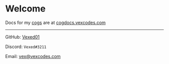 # Welcome

Docs for my [cogs](https://github.com/Vexed01/Vex-Cogs) are at [cogdocs.vexcodes.com](https://cogdocs.vexcodes.com/en/latest)

---

GitHub: [Vexed01](https://github.com/Vexed01)

Discord: `Vexed#3211`

Email: [vex@vexcodes.com](mailto:vex@vexcodes.com)
